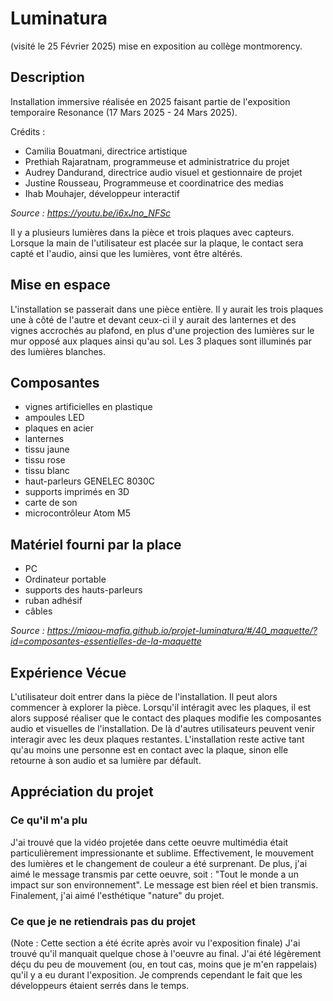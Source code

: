 # Luminatura
(visité le 25 Février 2025)
mise en exposition au collège montmorency.

## Description
Installation immersive réalisée en 2025 faisant partie de l'exposition temporaire Resonance (17 Mars 2025 - 24 Mars 2025).

Crédits :
- Camilia Bouatmani, directrice artistique
- Prethiah Rajaratnam, programmeuse et administratrice du projet
- Audrey Dandurand, directrice audio visuel et gestionnaire de projet
- Justine Rousseau, Programmeuse et coordinatrice des medias
- Ihab Mouhajer, développeur interactif

*Source : https://youtu.be/i6xJno_NFSc*

Il y a plusieurs lumières dans la pièce et trois plaques avec capteurs. Lorsque la main de l'utilisateur est placée sur la plaque, le contact sera capté et l'audio, ainsi que les lumières, vont être altérés.

## Mise en espace
L'installation se passerait dans une pièce entière. Il y aurait les trois plaques une à côté de l'autre et devant ceux-ci il y aurait des lanternes et des vignes accrochés au plafond, en plus d'une projection des lumières sur le mur opposé aux plaques ainsi qu'au sol. Les 3 plaques sont illuminés par des lumières blanches.

## Composantes
- vignes artificielles en plastique
- ampoules LED
- plaques en acier
- lanternes
- tissu jaune
- tissu rose
- tissu blanc
- haut-parleurs GENELEC 8030C
- supports imprimés en 3D
- carte de son
- microcontrôleur Atom M5

## Matériel fourni par la place
- PC
- Ordinateur portable
- supports des hauts-parleurs
- ruban adhésif
- câbles

*Source : https://miaou-mafia.github.io/projet-luminatura/#/40_maquette/?id=composantes-essentielles-de-la-maquette*

## Expérience Vécue
L'utilisateur doit entrer dans la pièce de l'installation. Il peut alors commencer à explorer la pièce. Lorsqu'il intéragit avec les plaques, il est alors supposé réaliser que le contact des plaques modifie les composantes audio et visuelles de l'installation. De là d'autres utilisateurs peuvent venir interagir avec les deux plaques restantes. L'installation reste active tant qu'au moins une personne est en contact avec la plaque, sinon elle retourne à son audio et sa lumière par défault.

## Appréciation du projet
### Ce qu'il m'a plu
J'ai trouvé que la vidéo projetée dans cette oeuvre multimédia était particulièrement impressionante et sublime. Effectivement, le mouvement des lumières et le changement de couleur a été surprenant. De plus, j'ai aimé le message transmis par cette oeuvre, soit : "Tout le monde a un impact sur son environnement". Le message est bien réel et bien transmis. Finalement, j'ai aimé l'esthétique "nature" du projet.

### Ce que je ne retiendrais pas du projet
(Note : Cette section a été écrite après avoir vu l'exposition finale)
J'ai trouvé qu'il manquait quelque chose à l'oeuvre au final. J'ai été légèrement déçu du peu de mouvement (ou, en tout cas, moins que je m'en rappelais) qu'il y a eu durant l'exposition. Je comprends cependant le fait que les développeurs étaient serrés dans le temps.
